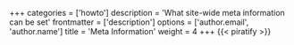 +++
categories = ['howto']
description = 'What site-wide meta information can be set'
frontmatter = ['description']
options = ['author.email', 'author.name']
title = 'Meta Information'
weight = 4
+++
{{< piratify >}}